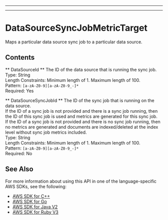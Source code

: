 --------

--------

# DataSourceSyncJobMetricTarget<a name="API_DataSourceSyncJobMetricTarget"></a>

Maps a particular data source sync job to a particular data source\.

## Contents<a name="API_DataSourceSyncJobMetricTarget_Contents"></a>

 ** DataSourceId **   <a name="Kendra-Type-DataSourceSyncJobMetricTarget-DataSourceId"></a>
The ID of the data source that is running the sync job\.  
Type: String  
Length Constraints: Minimum length of 1\. Maximum length of 100\.  
Pattern: `[a-zA-Z0-9][a-zA-Z0-9_-]*`   
Required: Yes

 ** DataSourceSyncJobId **   <a name="Kendra-Type-DataSourceSyncJobMetricTarget-DataSourceSyncJobId"></a>
The ID of the sync job that is running on the data source\.  
If the ID of a sync job is not provided and there is a sync job running, then the ID of this sync job is used and metrics are generated for this sync job\.  
If the ID of a sync job is not provided and there is no sync job running, then no metrics are generated and documents are indexed/deleted at the index level without sync job metrics included\.  
Type: String  
Length Constraints: Minimum length of 1\. Maximum length of 100\.  
Pattern: `[a-zA-Z0-9][a-zA-Z0-9_-]*`   
Required: No

## See Also<a name="API_DataSourceSyncJobMetricTarget_SeeAlso"></a>

For more information about using this API in one of the language\-specific AWS SDKs, see the following:
+  [ AWS SDK for C\+\+](https://docs.aws.amazon.com/goto/SdkForCpp/kendra-2019-02-03/DataSourceSyncJobMetricTarget) 
+  [ AWS SDK for Go](https://docs.aws.amazon.com/goto/SdkForGoV1/kendra-2019-02-03/DataSourceSyncJobMetricTarget) 
+  [ AWS SDK for Java V2](https://docs.aws.amazon.com/goto/SdkForJavaV2/kendra-2019-02-03/DataSourceSyncJobMetricTarget) 
+  [ AWS SDK for Ruby V3](https://docs.aws.amazon.com/goto/SdkForRubyV3/kendra-2019-02-03/DataSourceSyncJobMetricTarget) 